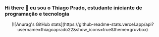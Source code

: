 ### Hi there 👋 eu sou o Thiago Prado, estudante iniciante de programação e tecnologia
<div align="center">
  [![Anurag's GitHub stats](https://github-readme-stats.vercel.app/api?username=thiagoaprado22&show_icons=true&theme=gruvbox)
